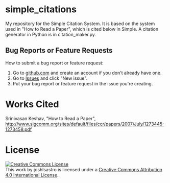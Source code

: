 # simple_citations

My repository for the Simple Citation System. It is based on the system used in "How to Read a Paper", which is cited below in Simple. A citation generator in Python is in citation_maker.py.

## Bug Reports or Feature Requests

How to submit a bug report or feature request:
1. Go to [github.com](https://github.com) and create an account if you don't already have one.
2. Go to [Issues](https://github.com/joshlsastro/simple_citations/issues) and click "New issue".
3. Put your bug report or feature request in the issue you're creating.

# Works Cited

Srinivasan Keshav, "How to Read a Paper", <http://www.sigcomm.org/sites/default/files/ccr/papers/2007/July/1273445-1273458.pdf>

# License

[![Creative Commons License](https://i.creativecommons.org/l/by/4.0/88x31.png)](http://creativecommons.org/licenses/by/4.0/)  
This work by joshlsastro is licensed under a [Creative Commons Attribution 4.0 International License](http://creativecommons.org/licenses/by/4.0/).
